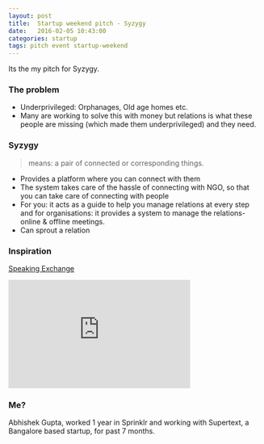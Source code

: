 ```yaml
---
layout: post
title:  Startup weekend pitch - Syzygy
date:   2016-02-05 10:43:00
categories: startup 
tags: pitch event startup-weekend
---
```

Its the my pitch for Syzygy.

### The problem

- Underprivileged: Orphanages, Old age homes etc. 
- Many are working to solve this with money but relations is what these people are missing (which made them underprivileged) and they need.

### Syzygy 

> means: a pair of connected or corresponding things.

- Provides a platform where you can connect with them
- The system takes care of the hassle of connecting with NGO, so that you can take care of connecting with people  
- For you: it acts as a guide to help you manage relations at every step and for organisations: it provides a system to manage the relations- online & offline meetings.
- Can sprout a relation

### Inspiration

[Speaking Exchange](http://www.adweek.com/adfreak/perfect-match-brazilian-kids-learn-english-video-chatting-lonely-elderly-americans-157523)

<iframe width="360" height="215" src="https://www.youtube.com/embed/-S-5EfwpFOk" frameborder="0" allowfullscreen></iframe>


### Me?

Abhishek Gupta, worked 1 year in Sprinklr and working with Supertext, a Bangalore based startup, for past 7 months. 
    

